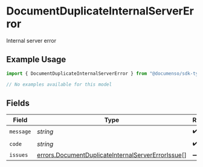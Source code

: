 # DocumentDuplicateInternalServerError

Internal server error

## Example Usage

```typescript
import { DocumentDuplicateInternalServerError } from "@documenso/sdk-typescript/models/errors";

// No examples available for this model
```

## Fields

| Field                                                                                                                  | Type                                                                                                                   | Required                                                                                                               | Description                                                                                                            |
| ---------------------------------------------------------------------------------------------------------------------- | ---------------------------------------------------------------------------------------------------------------------- | ---------------------------------------------------------------------------------------------------------------------- | ---------------------------------------------------------------------------------------------------------------------- |
| `message`                                                                                                              | *string*                                                                                                               | :heavy_check_mark:                                                                                                     | N/A                                                                                                                    |
| `code`                                                                                                                 | *string*                                                                                                               | :heavy_check_mark:                                                                                                     | N/A                                                                                                                    |
| `issues`                                                                                                               | [errors.DocumentDuplicateInternalServerErrorIssue](../../models/errors/documentduplicateinternalservererrorissue.md)[] | :heavy_minus_sign:                                                                                                     | N/A                                                                                                                    |